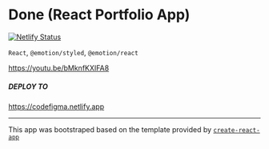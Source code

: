# Done (React Portfolio App)

[![Netlify Status](https://api.netlify.com/api/v1/badges/6b35bb9b-8468-4a98-90aa-3382205ce2d7/deploy-status)](https://app.netlify.com/sites/clever-mclean-36af59/deploys)

`React`, `@emotion/styled`, `@emotion/react`

https://youtu.be/bMknfKXIFA8

##### DEPLOY TO

https://codefigma.netlify.app

---

This app was bootstraped based on the template provided by [`create-react-app`](https://github.com/facebook/create-react-app)
